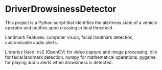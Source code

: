 # DriverDrowsinessDetector
This project is a Python script that identifies the alertness state of a vehicle operator and notifies upon crossing critical threshold.

Landmark Features: computer vision, facial landmark detection, customisable audio alerts.

Libraries Used:
cv2 (OpenCV) for video capture and image processing.
dlib for facial landmark detection.
numpy for mathematical operations.
pygame for playing audio alerts when drowsiness is detected.
